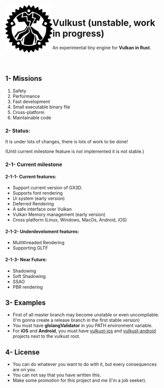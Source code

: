 <img align="left" alt="" src="https://github.com/Hossein-Noroozpour/vulkust-static-files/raw/master/vulkust_logo.png" height="150" />

# Vulkust (unstable, work in progress)

An experimental tiny engine for **Vulkan in Rust**.

<br>
<br>

## 1- Missions

 1. Safety
 2. Performance
 3. Fast development
 4. Small executable binary file
 5. Cross-platform
 6. Maintainable code

### 2- Status:

It is under lots of changes, there is lots of work to be done!

(Until current milestone feature is not implemented it is not stable.)

### 2-1- Current milestone

#### 2-1-1- Current features:

- Support current version of GX3D.
- Supports font rendering
- Ui system (early version)
- Deferred Rendering
- A safe interface over Vulkan
- Vulkan Memory management (early version)
- Cross platform (Linux, Windows, MacOs, Android, iOS)

#### 2-1-2- Underdeveloment features:

- Multithreaded Rendering
- Supporting GLTF

#### 2-1-3- Near Future:

- Shadowing
- Soft Shadowing
- SSAO
- PBR rendering

## 3- Examples

- First of all master branch may become unstable or even uncompilable. 
  (I'm gonna create a release branch in the first stable version)
- You must have **glslangValidator** in you PATH environment variable.
- For **iOS** and **Android**, you must have
  [vulkust-ios](https://github.com/Hossein-Noroozpour/vulkust-ios) and
  [vulkust-android](https://github.com/Hossein-Noroozpour/vulkust-android)
  projects next to the vulkust root.

## 4- License

- You can do whatever you want to do with it, but every consequences are on you.
- You can not say that you have written this.
- Make some promotion for this project and me (I'm a job seeker).